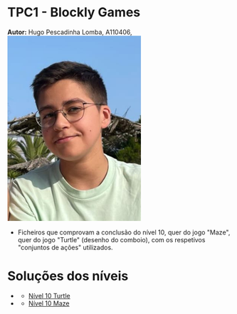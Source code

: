 # TPC1 - Blockly Games
**Autor:** Hugo Pescadinha Lomba, A110406, <img src="Imagens/minha_foto.jpg" width="300">
- Ficheiros que comprovam a conclusão do nível 10, quer do jogo "Maze", quer do jogo "Turtle" (desenho do comboio), com os respetivos "conjuntos de ações" utilizados.

# Soluções dos níveis
- * [Nível 10 Turtle](TPC1/nível_10_turtle.png)
- * [Nível 10 Maze](TPC1/nível_10_maze.png)
